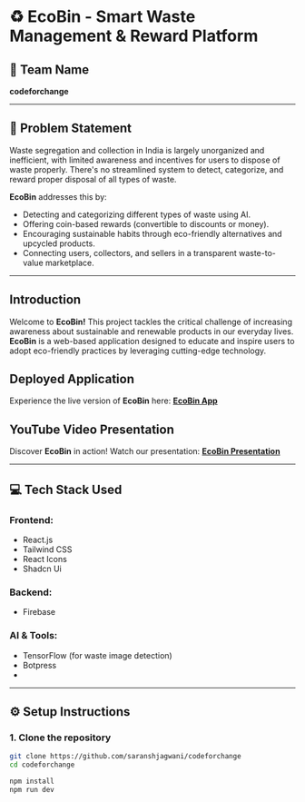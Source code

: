 # ♻️ EcoBin - Smart Waste Management & Reward Platform

## 👥 Team Name
**codeforchange**


---

## 🚩 Problem Statement
Waste segregation and collection in India is largely unorganized and inefficient, with limited awareness and incentives for users to dispose of waste properly. There's no streamlined system to detect, categorize, and reward proper disposal of all types of waste.

**EcoBin** addresses this by:
- Detecting and categorizing different types of waste using AI.
- Offering coin-based rewards (convertible to discounts or money).
- Encouraging sustainable habits through eco-friendly alternatives and upcycled products.
- Connecting users, collectors, and sellers in a transparent waste-to-value marketplace.

---

## **Introduction**
Welcome to **EcoBin!** This project tackles the critical challenge of increasing awareness about sustainable and renewable products in our everyday lives. **EcoBin** is a web-based application designed to educate and inspire users to adopt eco-friendly practices by leveraging cutting-edge technology.

## **Deployed Application**
Experience the live version of **EcoBin** here: **[EcoBin App](https://ecobinapp.netlify.app/)**

## **YouTube Video Presentation**
Discover **EcoBin** in action! Watch our presentation: **[EcoBin Presentation](https://youtu.be/8SeBKJ1Ka0A?si=R692dLhkP82qNZtF)**

---

## 💻 Tech Stack Used

### Frontend:
- React.js
- Tailwind CSS
- React Icons
- Shadcn Ui

### Backend:
- Firebase

### AI & Tools:
- TensorFlow (for waste image detection)
- Botpress
- 

---

## ⚙️ Setup Instructions

### 1. Clone the repository

```bash
git clone https://github.com/saranshjagwani/codeforchange
cd codeforchange

npm install 
npm run dev
